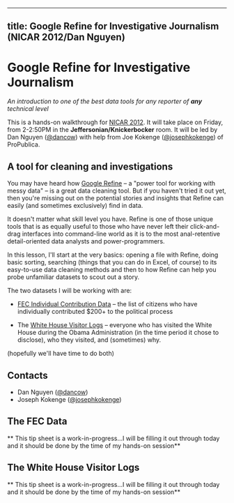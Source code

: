 

---
title: Google Refine for Investigative Journalism (NICAR 2012/Dan Nguyen)
---


# Google Refine for Investigative Journalism

*An introduction to one of the best data tools for any reporter of **any** technical level*


This is a hands-on walkthrough for [NICAR 2012](http://www.ire.org/conferences/nicar-2012/). It will take place on Friday, from 2-2:50PM in the **Jeffersonian/Knickerbocker** room. It will be led by Dan Nguyen ([@dancow](http://twitter.com/dancow)) with help from Joe Kokenge ([@josephkokenge](http://twitter.com/josephkokenge)) of ProPublica.
 

## A tool for cleaning and investigations
You may have heard how [Google Refine](http://code.google.com/p/google-refine/) &ndash; a "power tool for working with messy data" &ndash; is a great data cleaning tool. But if you haven't tried it out yet, then you're missing out on the potential stories and insights that Refine can easily (and sometimes exclusively) find in data.

It doesn't matter what skill level you have. Refine is one of those unique tools that is as equally useful to those who have never left their click-and-drag interfaces into command-line world as it is to the most anal-retentive detail-oriented data analysts and power-programmers.

In this lesson, I'll start at the very basics: opening a file with Refine, doing basic sorting, searching (things that you can do in Excel, of course) to its easy-to-use data cleaning methods and then to how Refine can help you probe unfamiliar datasets to scout out a story.


The two datasets I will be working with are:

* [FEC Individual Contribution Data](http://www.fec.gov/finance/disclosure/ftpdet.shtml#a2011_2012) &ndash; the list of citizens who have individually contributed $200+ to the political process

* The [White House Visitor Logs](http://www.whitehouse.gov/briefing-room/disclosures/visitor-records) &ndash; everyone who has visited the White House during the Obama Administration (in the time period it chose to disclose), who they visited, and (sometimes) why.

(hopefully we'll have time to do both)


## Contacts

* Dan Nguyen ([@dancow](http://twitter.com/dancow))
* Joseph Kokenge ([@josephkokenge](http://twitter.com/josephkokenge))

## The FEC Data
** This tip sheet is a work-in-progress...I will be filling it out through today and it should be done by the time of my hands-on session**


## The White House Visitor Logs
** This tip sheet is a work-in-progress...I will be filling it out through today and it should be done by the time of my hands-on session**


